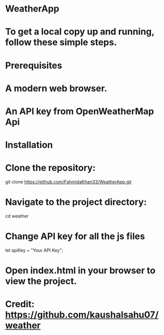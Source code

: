 # WeatherApp
# To get a local copy up and running, follow these simple steps.

# Prerequisites
# A modern web browser.
# An API key from OpenWeatherMap Api
# Installation
# Clone the repository:
 git clone https://github.com/FahmidaKhan33/WeatherApp.git
# Navigate to the project directory:
cd weather
# Change API key for all the js files
 let apiKey = "Your API Key";
# Open index.html in your browser to view the project.
# Credit: https://github.com/kaushalsahu07/weather
